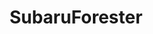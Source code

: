 ---
title: SubaruForester
crosslinks:
- cars
- Stance
- Justrolledintotheshop
- livven
- vandwellers
- TheFence
- AutoDetailing
- personalfinance
- whatisthisthing
---